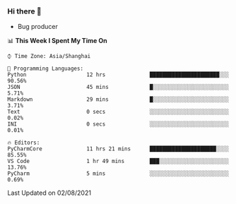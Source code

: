 ### Hi there 👋
* Bug producer
<!--START_SECTION:waka-->
📊 **This Week I Spent My Time On** 

```text
⌚︎ Time Zone: Asia/Shanghai

💬 Programming Languages: 
Python                   12 hrs              ██████████████████████░░░   90.56% 
JSON                     45 mins             █░░░░░░░░░░░░░░░░░░░░░░░░   5.71% 
Markdown                 29 mins             █░░░░░░░░░░░░░░░░░░░░░░░░   3.71% 
Text                     0 secs              ░░░░░░░░░░░░░░░░░░░░░░░░░   0.02% 
INI                      0 secs              ░░░░░░░░░░░░░░░░░░░░░░░░░   0.01%

🔥 Editors: 
PyCharmCore              11 hrs 21 mins      █████████████████████░░░░   85.55% 
VS Code                  1 hr 49 mins        ███░░░░░░░░░░░░░░░░░░░░░░   13.76% 
PyCharm                  5 mins              ░░░░░░░░░░░░░░░░░░░░░░░░░   0.69%

```


 Last Updated on 02/08/2021
<!--END_SECTION:waka-->
